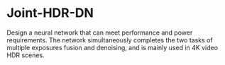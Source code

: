 # Joint-HDR-DN
Design a neural network that can meet performance and power requirements.  The network simultaneously completes the two tasks of multiple exposures fusion and denoising, and is mainly used in 4K video HDR scenes.
